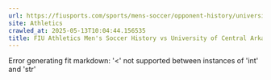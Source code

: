 ```yaml
---
url: https://fiusports.com/sports/mens-soccer/opponent-history/university-of-central-arkansas/516
site: Athletics
crawled_at: 2025-05-13T10:04:44.156535
title: FIU Athletics Men's Soccer History vs University of Central Arkansas
---
```


Error generating fit markdown: '<' not supported between instances of 'int' and 'str'